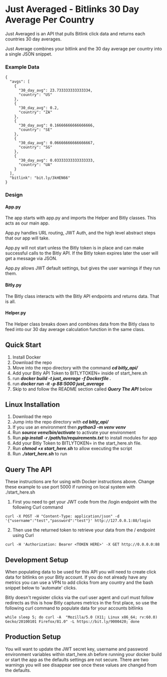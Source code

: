 # Just Averaged - Bitlinks 30 Day Average Per Country
Just Averaged is an API that pulls Bitlink click data and returns each countries 30 day averages.

Just Average combines your bitlink and the 30 day average per country into a single JSON snippet.

### Example Data

```
{
  "avgs": [
    {
      "30_day_avg": 23.733333333333334, 
      "country": "US"
    }, 
    {
      "30_day_avg": 0.2, 
      "country": "ZA"
    }, 
    {
      "30_day_avg": 0.16666666666666666, 
      "country": "SE"
    }, 
    {
      "30_day_avg": 0.06666666666666667, 
      "country": "SG"
    }, 
    {
      "30_day_avg": 0.03333333333333333, 
      "country": "UA"
    }
  ], 
  "bitlink": "bit.ly/3kHEN66"
}
```

### Design

#### App.py
The app starts with app.py and imports the Helper and Bitly classes. This acts as
our main app. 

App.py handles URL routing, JWT Auth, and the high level abstract steps that our app will take. 

App.py will not start unless the Bitly token is in place and can make successful calls to the Bitly API. If the Bitly token expires later the user will get a message via JSON. 

App.py allows JWT default settings, but gives the user warnings if they run them.
#### Bitly.py
The Bitly class interacts with the Bitly API endpoints and returns data. That is all.
#### Helper.py
The Helper class breaks down and combines data from the Bitly class to feed into our 30 day average calculation function in the same class.

## Quick Start
1. Install Docker
2. Download the repo 
3. Move into the repo directory with the command ***cd bitly_api/***
4. Add your Bitly API Token to BITLYTOKEN= inside of start_here.sh
5. run ***docker build -t just_average -f Dockerfile .***
6. run ***docker run -it -p 88:5000 just_average***
7. Skip to and follow the README section called ***Query The API*** below


## Linux Installation 
1. Download the repo
2. Jump into the repo directory with ***cd bitly_api/***
3. If you use an environment then ***python3 -m venv venv***
3. Run ***source venv/bin/activate*** to activate your environment
4. Run  ***pip install -r /path/to/requirements.txt*** to install modules for app
5. Add your Bitly Token to BITLYTOKEN= in the start_here.sh file.
6. Run ***chmod +x start_here.sh*** to allow executing the script
7. Run ***./start_here.sh*** to run

## Query The API

These instructions are for using with Docker instructions above.
Change these example to use port 5000 if running on local system with ./start_here.sh

1. First you need to get your JWT code from the /login endpoint with the following Curl command

```
curl -X POST -H "Content-Type: application/json" -d '{"username":"test","password":"test"}' http://127.0.0.1:88/login
```
2. Then use the returned token to retrieve your data from the / endpoint using Curl
```
curl -H 'Authorization: Bearer <TOKEN HERE>' -X GET http://0.0.0.0:88
```

## Development Setup
 When populating data to be used for this API you will need to create click data for bitlinks on your Bitly account. If you do not already have any metrics you can use a VPN to add clicks from any country and the bash snippet below to 'automate' clicks.

Bitly doesn't regsister clicks via the curl user agent and curl must follow redirects as this is how Bitly captures metrics in the first place, so use the following curl command to populate data for your accounts bitlinks
```
while sleep 5; do curl -A  "Mozilla/5.0 (X11; Linux x86_64; rv:60.0) Gecko/20100101 Firefox/81.0" -L https://bit.ly/9000420; done
```
## Production Setup

You will want to update the JWT secret key, username and password environment variables within start_here.sh before running your docker build or start the app as the defaults settings are not secure. There are two warnings you will see disappear see once these values are changed from the defaults.
